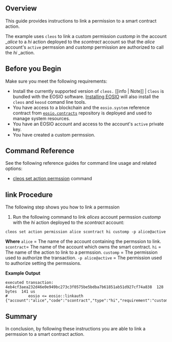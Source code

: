 ## Overview
This guide provides instructions to link a permission to a smart contract action.   

The example uses `cleos` to link a custom permission _customp_ in the account __alice_ to a _hi_ action deployed to the _scontract_ account so that the _alice_ account's `active` permssion and _customp_ permission are authorized to call the _hi_ _action.  

## Before you Begin
Make sure you meet the following requirements: 

* Install the currently supported version of `cleos.`
[[info | Note]]
| `Cleos` is bundled with the EOSIO software. [Installing EOSIO](../../00_install/index.md) will also install the `cleos` and `keosd` comand line tools. 
* You have access to a blockchain and the `eosio.system` reference contract from [`eosio.contracts`](https://github.com/EOSIO/eosio.contracts) repository is deployed and used to manage system resources.
* You have an EOSIO account and access to the account's `active` private key.
* You have created a custom permssion.

## Command Reference
See the following reference guides for command line usage and related options:

* [cleos set action permssion](../03_command-reference/set/set-action-permssion.md) command

## link Procedure

The following step shows you how to link a permssion

1. Run the following command to link _alices_ account permssion _customp_ with the _hi_ action deployed to the _scontract_ account:

```shell
cleos set action permission alice scontract hi customp -p alice@active
```
**Where**
`alice` = The name of the account containing the permssion to link.
`scontract`= The name of the account which owns the smart contract.
`hi` = The name of the action to link to a permssion. 
`customp` = The permission used to authorize the transaction.
`-p alice@active` = The permission used to authorize setting the permssions.

**Example Output**
```shell
executed transaction: 4eb4cf3aea232d46e0e949bc273c3f0575be5bdba7b61851ab51d927cf74a838  128 bytes  141 us
#         eosio <= eosio::linkauth              {"account":"alice","code":"scontract","type":"hi","requirement":"customp"}
```
## Summary
In conclusion, by following these instructions you are able to link a permssion to a smart contract action.

